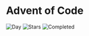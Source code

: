 # Advent of Code

![Day](https://img.shields.io/badge/day%20📅-8-blue) ![Stars](https://img.shields.io/badge/stars%20⭐-16-yellow) ![Completed](https://img.shields.io/badge/days%20completed-8-red)

